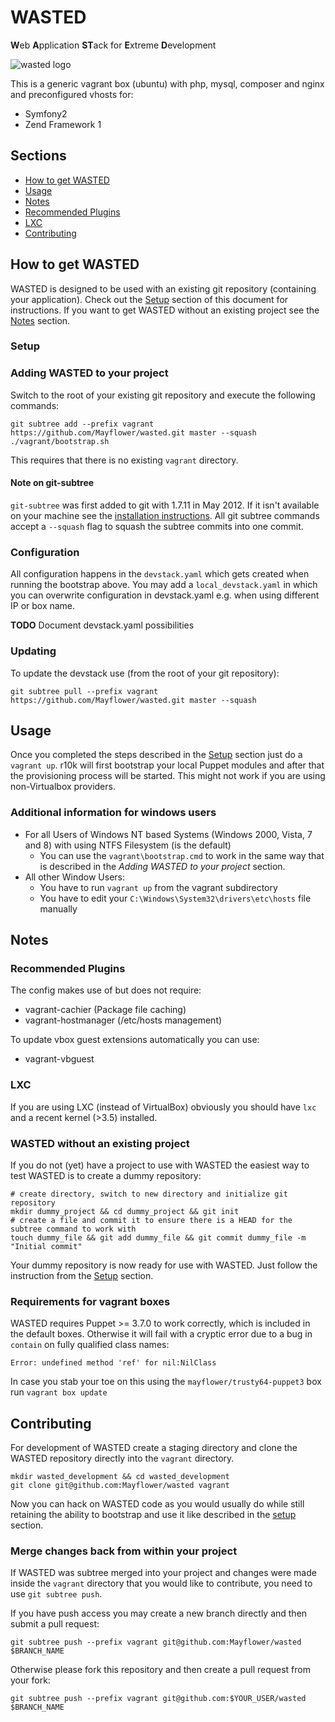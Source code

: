 # WASTED
**W**​eb
**A**​pplication
**ST**​ack for
**E**​xtreme
**D**​evelopment

![wasted logo](https://filedump.mayflower.de/wasted.gif)

This is a generic vagrant box (ubuntu) with php, mysql, composer and nginx and preconfigured vhosts for:
 - Symfony2
 - Zend Framework 1

## Sections
* [How to get WASTED](#how-to-get-wasted)
* [Usage](#usage)
* [Notes](#notes)
 * [Recommended Plugins](#recommended-plugins)
 * [LXC](#lxc)
* [Contributing](#contributing)

## How to get WASTED
WASTED is designed to be used with an existing git repository (containing your application).
Check out the [Setup](#setup) section of this document for instructions. If you want to get WASTED without an existing project see the [Notes](#notes) section.

### Setup
### Adding WASTED to your project
Switch to the root of your existing git repository and execute the following commands:
```
git subtree add --prefix vagrant https://github.com/Mayflower/wasted.git master --squash
./vagrant/bootstrap.sh
```
This requires that there is no existing `vagrant` directory.

#### Note on git-subtree
`git-subtree` was first added to git with 1.7.11 in May 2012. If it isn't available on your machine see
the [installation instructions](https://github.com/git/git/blob/master/contrib/subtree/INSTALL).
All git subtree commands accept a `--squash` flag to squash the subtree commits into one commit.

### Configuration
All configuration happens in the `devstack.yaml` which gets created when running the bootstrap above.
You may add a `local_devstack.yaml` in which you can overwrite configuration in devstack.yaml e.g. when using
different IP or box name.

**TODO** Document devstack.yaml possibilities

### Updating
To update the devstack use (from the root of your git repository):
```
git subtree pull --prefix vagrant https://github.com/Mayflower/wasted.git master --squash
```

## Usage
Once you completed the steps described in the [Setup](#setup) section just do a `vagrant up`.
r10k will first bootstrap your local Puppet modules and after that the provisioning process will be started.
This might not work if you are using non-Virtualbox providers.

### Additional information for windows users
 * For all Users of Windows NT based Systems (Windows 2000, Vista, 7 and 8) with using NTFS Filesystem (is the default)
   * You can use the `vagrant\bootstrap.cmd` to work in the same way that is described in the *Adding WASTED to your project* section.
 * All other Window Users:
   * You have to run `vagrant up` from the vagrant subdirectory
   * You have to edit your `C:\Windows\System32\drivers\etc\hosts` file manually

## Notes
### Recommended Plugins
The config makes use of but does not require:
 - vagrant-cachier (Package file caching)
 - vagrant-hostmanager (/etc/hosts management)

To update vbox guest extensions automatically you can use:
 - vagrant-vbguest

### LXC
If you are using LXC (instead of VirtualBox) obviously you should have `lxc` and a recent kernel (>3.5) installed.

### WASTED without an existing project
If you do not (yet) have a project to use with WASTED the easiest way to test WASTED is to create a dummy repository:
```
# create directory, switch to new directory and initialize git repository
mkdir dummy_project && cd dummy_project && git init
# create a file and commit it to ensure there is a HEAD for the subtree command to work with
touch dummy_file && git add dummy_file && git commit dummy_file -m "Initial commit"
```
Your dummy repository is now ready for use with WASTED. Just follow the instruction from the [Setup](#setup) section.

### Requirements for vagrant boxes
WASTED requires Puppet >= 3.7.0 to work correctly, which is included in the default boxes.
Otherwise it will fail with a cryptic error due to a bug in `contain` on fully qualified class names:
```
Error: undefined method 'ref' for nil:NilClass
```
In case you stab your toe on this using the `mayflower/trusty64-puppet3` box run `vagrant box update`

## Contributing
For development of WASTED create a staging directory and clone the WASTED repository directly into the `vagrant` directory.
```
mkdir wasted_development && cd wasted_development
git clone git@github.com:Mayflower/wasted vagrant
```
Now you can hack on WASTED code as you would usually do while still retaining the ability to bootstrap and use it like described in the [setup](#setup) section.

### Merge changes back from within your project
If WASTED was subtree merged into your project and changes were made inside the `vagrant` directory that you would like to contribute, you need to use `git subtree push`.

If you have push access you may create a new branch directly and then submit a pull request:
```
git subtree push --prefix vagrant git@github.com:Mayflower/wasted $BRANCH_NAME
```

Otherwise please fork this repository and then create a pull request from your fork:
```
git subtree push --prefix vagrant git@github.com:$YOUR_USER/wasted $BRANCH_NAME
```

